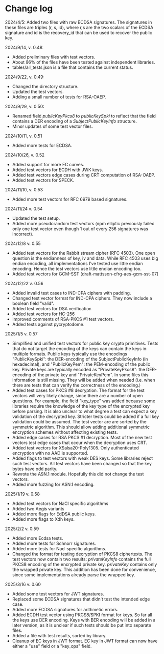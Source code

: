 # Change log

2024/4/5: Added two files with raw ECDSA signatures. The signatures in these files are triples (r, s, id), where
r,s are the two scalars of the ECDSA signature and id is the recovery_id that can be used to recover the public key. 

2024/9/14, v. 0.48:
* Added preliminary files with test vectors. 
* About 66% of the files have been tested against independent libraries.
* tables/all_tests.json is a file that contains the current status.

2024/9/22, v. 0.49: 
* Changed the directory structure. 
* Updated the test vectors.
* Adding a small number of tests for RSA-OAEP.

2024/9/29, v. 0.50: 
* Renamed field *publicKeyPkcs8* to *publicKeySpki* to reflect that the field contains a DER encoding of a *SubjectPublicKeyInfo* structure. 
* Minor updates of some test vector files.

2024/10/11, v. 0.51 
* Added more tests for ECDSA.

2024/10/26, v. 0.52 
* Added support for more EC curves.
* Added test vectors for ECDH with JWK keys.
* Added test vectors edge cases during CRT computation of RSA-OAEP.
* Added test vectors for SPECK.

2024/11/10, v. 0.53
* Added more test vectors for RFC 6979 based signatures.

2024/11/24 v. 0.54
* Updated the test setup.
* Added more pseudorandom test vectors (npm elliptic previously failed only one test vector even
  though 1 out of every 256 signatures was incorrect).

2024/12/8 v. 0.55
* Added test vectors for the Rabbit stream cipher (RFC 4503).
  One open question is the endianness of key, iv and data.
  While RFC 4503 uses big endian encoding, all implementations I've tested use little endian encoding.
  Hence the test vectors use little endian encoding too.
* Added test vectors for GCM-SST (draft-mattsson-cfrg-aes-gcm-sst-07)

2024/12/22 v. 0.56
* Added invalid test cases to IND-CPA ciphers with padding.
* Changed test vector format for IND-CPA ciphers. They now include a boolean field "valid".
* Added test vectors for DSA verification
* Added test vectors for HC-256
* Improved comments of RSA-PKCS #1 test vectors.
* Added tests against pycryptodome. 

2025/1/5 v. 0.57
* Simplified and unified test vectors for public key crypto primitives. Tests that do not target
  the encoding of the keys can contain the keys in multiple formats. Public keys typically use
  the encodings "PublicKeySpki": the DER-encoding of the SubjectPublicKeyInfo (in hexadecimal),
  and "PublicKeyPem": the PEM-encoding of the public key. Private keys are typically encoded
  as "PrivateKeyPkcs8": the DER-encoding of the private key and "PrivateKeyPem". In some files
  this information is still missing. They will be added when needed (i.e. when there are tests
  that can verify the correctness of the encoding.)
* Added test cases for PKCS #8 decryption. The format for the test vectors will very likely
  change, since there are a number of open questions. For example, the field "key_type" was added
  because some libraries require the knowledge of the key type of the encrypted key before parsing.
  It is also unclear to what degree a test can expect a key validation of the decrypted key.
  Stricter tests could be added if a full key validation could be assumed. The test vector are
  are sorted by the symmetric algorithm. This should allow adding additional symmetric encryption
  schemes without affecting existing tests. 
* Added edge cases for RSA PKCS #1 decryption. Most of the new test vectors test edge cases that
  occur when the decryption uses CRT.
* Added test vectors for XSalsa20-Poly1305. Only authenticated encryption with no AAD is supported.
* Added flags to test vectors with weak DES keys. Some libraries reject such test vectors.
  All test vectors have been changed so that the key bytes have odd parity.
* Rewrote the ASN.1 module. Hopefully this did not change the test vectors.
* Added more fuzzing for ASN.1 encoding. 

2025/1/19 v. 0.58
* Added test vectors for NaCl specific algorithms
* Added two Aegis variants
* Added more flags for EdDSA public keys.
* Added more flags to Xdh keys.

2025/2/2 v. 0.59
* Added more Ecdsa tests.
* Added more tests for Schnorr signatures.
* Added more tests for Nacl specific algorithms.
* Changed the format for testing decryption of PKCS8 ciphertexts.
  The test vectors now contain two results: *privateKeyInfo* contains the full PKCS8 encoding of
  the encrypted private key. *privateKey* contains only the wrapped private key. This addition has
  been done for convenience, since some implementations already parse the wrapped key.

2025/3/16 v. 0.60
* Added some test vectors for JWT signatures.
* Replaced some ECDSA signatures that didn't test the intended edge case.
* Added more ECDSA signatures for arithmetic errors.
* Added ECDH test vector using PKCS8/SPKI format for keys. So far all the keys use DER encoding.
  Keys with BER encoding will be added in a later version, as it is unclear if such tests should be 
  put into separate files.
* Added a file with test results, sorted by library.
* Cleanup of EC keys in JWT format.
  EC key in JWT format can now have either a "use" field or a "key_ops" field.
